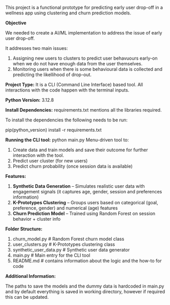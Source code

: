 This project is a functional prototype for predicting early user drop-off in a wellness app using clustering and churn prediction models. 

**Objective**

We needed to create a AI/ML implementation to address the issue of early user drop-off.

It addresses two main issues:
1. Assigning new users to clusters to predict user behavuours early-on when we do not have enough data from the user themselves.
2. Monitoring users when there is some behavioural data is collected and predicting the likellihood of drop-out.

**Project Type:**
It is a CLI (Command Line Interface) based tool. All interactions with the code happen with the terminal inputs.

**Python Version:** 3.12.8

**Install Dependencies:** 
requirements.txt mentions all the libraries required. 

To install the dependencies the following needs to be run:

pip(python_version) install -r requirements.txt

**Running the CLI tool:**
python main.py
Menu-driven tool to:
  1. Create data and train models and save their outcome for further interaction with the tool.
  2. Predict user cluster (for new users)
  3. Predict churn probability (once session data is available)


**Features:**

1. **Synthetic Data Generation** – Simulates realistic user data with engagement signals (it captures age, gender, session and preferences information)
2. **K-Prototypes Clustering** – Groups users based on categorical (goal, preference, gender) and numerical (age) features
3. **Churn Prediction Model** – Trained using Random Forest on session behavior + cluster info


**Folder Structure:**

1. churn_model.py                    # Random Forest churn model class
2. user_clusters.py                  # K-Prototypes clustering class
3. synthetic_user_data.py            # Synthetic user data generator
4. main.py                           # Main entry for the CLI tool
5. README.md                         # contains information about the logic and the how-to for code

**Additional Information:**

The paths to save the models and the dummy data is hardcoded in main.py and by default everything is saved in working directory, however if required this can be updated.

